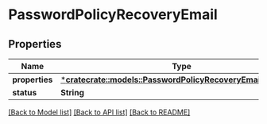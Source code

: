 # PasswordPolicyRecoveryEmail

## Properties
Name | Type | Description | Notes
------------ | ------------- | ------------- | -------------
**properties** | [***cratecrate::models::PasswordPolicyRecoveryEmailProperties**](PasswordPolicyRecoveryEmailProperties.md) |  | [optional] 
**status** | **String** |  | [optional] 

[[Back to Model list]](../README.md#documentation-for-models) [[Back to API list]](../README.md#documentation-for-api-endpoints) [[Back to README]](../README.md)


